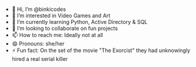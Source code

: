 - 👋 Hi, I’m @binkicodes
- 👀 I’m interested in Video Games and Art
- 🌱 I’m currently learning Python, Active Directory & SQL
- 💞️ I’m looking to collaborate on fun projects
- 📫 How to reach me: Ideally not at all
- 😄 Pronouns: she/her
- ⚡ Fun fact: On the set of the movie "The Exorcist" they had unknowingly hired a real serial killer

<!---
binkicodes/binkicodes is a ✨ special ✨ repository because its `README.md` (this file) appears on your GitHub profile.
You can click the Preview link to take a look at your changes.
--->
